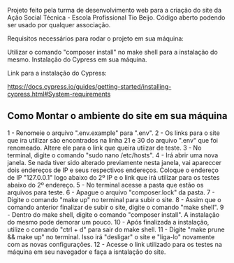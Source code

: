 Projeto feito pela turma de desenvolvimento web para a criação do site da Ação Social Técnica - Escola Profissional Tio Beijo. Código aberto podendo ser usado por qualquer associação.

Requisitos necessários para rodar o projeto em sua máquina:

Utilizar o comando "composer install" no make shell para a instalação do mesmo. Instalação do Cypress em sua máquina.

Link para a instalação do Cypress:

https://docs.cypress.io/guides/getting-started/installing-cypress.html#System-requirements

## Como Montar o ambiente do site em sua máquina

1 - Renomeie o arquivo ".env.example" para ".env".
2 - Os links para o site que ira utilizar são encontrados na linha 21 e 30 do arquivo ".env" que foi renomeado. Altere ele para o link que queira utiizar de teste.
3 - No terminal, digite o comando "sudo nano /etc/hosts".
4 - Irá abrir uma nova janela. Se nada tiver sido alterado previamente nesta janela, vai apareccer dois endereços de IP e seus respectivos endereços. Coloque o endereço de IP "127.0.0.1" logo abaixo do 2º IP e o link que irá utilizar para os testes abaixo do 2º endereço.
5 - No terminal acesse a pasta que estão os arquivos para teste. 
6 - Apague o arquivo "composer.lock" da pasta.
7 - Digite o comando "make up" no terminal para subir o site.
8 - Assim que o comando anterior finalizar de subir o site, digite o comando "make shell".
9 - Dentro do make shell, digite o comando "composer install". A instalação do mesmo pode demorar um pouco.
10 - Após finalizada a instalação, utilize o comando "ctrl + d" para sair do make shell.
11 - Digite "make prune && make up" no terminal. Isso irá "desligar" o site e "liga-lo" novamente com as novas configurações.
12 - Acesse o link utilizado para os testes na máquina em seu navegador e faça a isntalação do site.